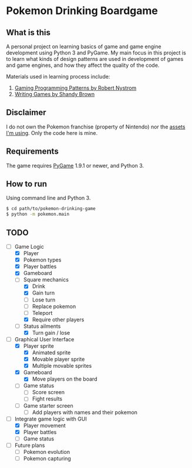 # Pokemon Drinking Boardgame

## What is this

A personal project on learning basics of game and game engine development using Python 3 and PyGame. My main focus in this project is to learn what kinds of design patterns are used in development of games and game engines, and how they affect the quality of the code.

Materials used in learning process include:
1. [Gaming Programming Patterns by Robert Nystrom](http://gameprogrammingpatterns.com/)
2. [Writing Games by Shandy Brown](http://ezide.com/games/writing-games.html)

## Disclaimer

I do not own the Pokemon franchise (property of Nintendo) nor the [assets I'm using](pokemon/gui/assets/README.md). Only the code here is mine.

## Requirements

The game requires [PyGame](http://pygame.org/) 1.9.1 or newer, and Python 3.

## How to run

Using command line and Python 3.

```bash
$ cd path/to/pokemon-drinking-game
$ python -m pokemon.main
```

## TODO

- [ ] Game Logic
    - [x] Player
    - [x] Pokemon types
    - [x] Player battles
    - [x] Gameboard
    - [ ] Square mechanics
        - [x] Drink
        - [x] Gain turn
        - [ ] Lose turn
        - [ ] Replace pokemon
        - [ ] Teleport
        - [x] Require other players
    - [ ] Status ailments
        - [x] Turn gain / lose
- [ ] Graphical User Interface
    - [x] Player sprite
        - [x] Animated sprite
        - [x] Movable player sprite
        - [x] Multiple movable sprites
    - [x] Gameboard
        - [x] Move players on the board
    - [ ] Game status
        - [ ] Score screen
        - [ ] Fight results
    - [ ] Game starter screen
        - [ ] Add players with names and their pokemon
- [ ] Integrate game logic with GUI
    - [x] Player movement
    - [x] Player battles
    - [ ] Game status
- [ ] Future plans
    - [ ] Pokemon evolution
    - [ ] Pokemon capturing
